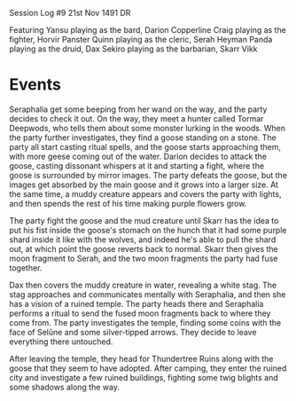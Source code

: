 Session Log #9
21st Nov 1491 DR

Featuring
Yansu playing as the bard, Darion Copperline
Craig playing as the fighter, Horvir Panster
Quinn playing as the cleric, Serah Heyman
Panda playing as the druid, Dax
Sekiro playing as the barbarian, Skarr Vikk

# Events

Seraphalia get some beeping from her wand on the way, and the party decides to check it out. On the way, they meet a hunter called Tormar Deepwods, who tells them about some monster lurking in the woods. When the party further investigates, they find a goose standing on a stone. The party all start casting ritual spells, and the goose starts approaching them, with more geese coming out of the water. Darion decides to attack the goose, casting dissonant whispers at it and starting a fight, where the goose is surrounded by mirror images. The party defeats the goose, but the images get absorbed by the main goose and it grows into a larger size. At the same time, a muddy creature appears and covers the party with lights, and then spends the rest of his time making purple flowers grow. 

The party fight the goose and the mud creature until Skarr has the idea to put his fist inside the goose's stomach on the hunch that it had some purple shard inside it like with the wolves, and indeed he's able to pull the shard out, at which point the goose reverts back to normal. Skarr then gives the moon fragment to Serah, and the two moon fragments the party had fuse together.

Dax then covers the muddy creature in water, revealing a white stag. The stag approaches and communicates mentally with Seraphalia, and then she has a vision of a ruined temple. The party heads there and Seraphalia performs a ritual to send the fused moon fragments back to where they come from. 
The party investigates the temple, finding some coins with the face of Selûne and some silver-tipped arrows. They decide to leave everything there untouched.

After leaving the temple, they head for Thundertree Ruins along with the goose that they seem to have adopted. After camping, they enter the ruined city and investigate a few ruined buildings, fighting some twig blights and some shadows along the way.